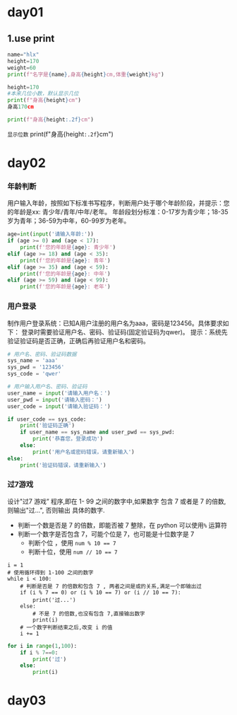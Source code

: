 # day01
## 1.use print

```python
name="hlx"
height=170
weight=60
print(f"名字是{name},身高{height}cm,体重{weight}kg")
```

```python
height=170
#本来几位小数，默认显示几位
print(f"身高{height}cm")
身高170cm

print(f"身高{height:.2f}cm")
```

`显示位数`
print(f"身高{height`:.2f`}cm")

# day02
### 年龄判断
用户输入年龄，按照如下标准书写程序，判断用户处于哪个年龄阶段，并提示：您的年龄是xx: 青少年/青年/中年/老年。
年龄段划分标准：0-17岁为青少年；18-35岁为青年；36-59为中年，60-99岁为老年。
```python
age=int(input('请输入年龄:'))
if (age >= 0) and (age < 17):
    print(f'您的年龄是{age}: 青少年')
elif (age >= 18) and (age < 35): 
    print(f'您的年龄是{age}: 青年')
elif (age >= 35) and (age < 59):
    print(f'您的年龄是{age}: 中年')
elif (age >= 59) and (age < 99):
    print(f'您的年龄是{age}: 老年')
```

### 用户登录
制作用户登录系统：已知A用户注册的用户名为aaa，密码是123456。具体要求如下：
登录时需要验证用户名、密码、验证码(固定验证码为qwer)。
提示：系统先验证验证码是否正确，正确后再验证用户名和密码。

```python
# 用户名、密码、验证码数据
sys_name = 'aaa'
sys_pwd = '123456'
sys_code = 'qwer'

# 用户输入用户名、密码、验证码
user_name = input('请输入用户名：')
user_pwd = input('请输入密码：')
user_code = input('请输入验证码：')

if user_code == sys_code:
    print('验证码正确')
    if user_name == sys_name and user_pwd == sys_pwd:
        print('恭喜您，登录成功')
    else:
        print('用户名或密码错误，请重新输入')
else:
    print('验证码错误，请重新输入')
```

### 过7游戏
设计"过7 游戏” 程序,即在 1- 99 之间的数字中,如果数字 包含 7 或者是 7 的倍数,则输出"过...", 否则输出 具体的数字.

-   判断一个数是否是 7 的倍数，即能否被 7 整除，在 python 可以使用`%` 运算符
-   判断一个数字是否包含 7，可能个位是 7，也可能是十位数字是 7 
    -   判断个位 ，使用 `num % 10 == 7`
    -   判断十位，使用 `num // 10 == 7`

```
i = 1
# 使用循环得到 1-100 之间的数字
while i < 100:
    # 判断是否是 7 的倍数和包含 7 , 两者之间是或的关系,满足一个即输出过
    if (i % 7 == 0) or (i % 10 == 7) or (i // 10 == 7):
        print('过...')
    else:
        # 不是 7 的倍数,也没有包含 7,直接输出数字
        print(i)
    # 一个数字判断结束之后,改变 i 的值
    i += 1
```

```python
for i in range(1,100):
    if i % 7==0:
        print('过')
    else:
        print(i)

```


# day03


